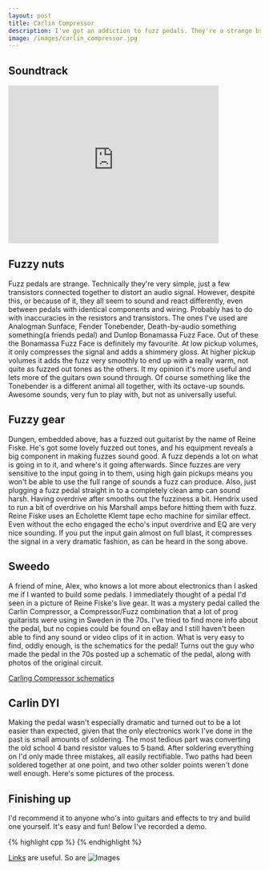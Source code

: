 ```yaml
---
layout: post
title: Carlin Compressor
description: I've got an addiction to fuzz pedals. They're a strange breed - circuit-wise they're similar, but they all seem to sound different. Last weekend I built my first guitar pedal, a copy of a quite different, rare 70s fuzz pedal from Sweden called the Carlin Compressor.
image: /images/carlin_compressor.jpg
---
```


## Soundtrack
<iframe width="420" height="315" src="http://www.youtube.com/embed/SGbDtMfYg5w" frameborder="0" allowfullscreen></iframe>

## Fuzzy nuts
Fuzz pedals are strange. Technically they're very simple, just a few transistors connected together to distort an audio signal. However, despite this, or because of it, they all seem to sound and react differently, even between pedals with identical components and wiring. Probably has to do with inaccuracies in the resistors and transistors.
The ones I've used are Analogman Sunface, Fender Tonebender, Death-by-audio something something(a friends pedal) and Dunlop Bonamassa Fuzz Face. Out of these the Bonamassa Fuzz Face is definitely my favourite. At low pickup volumes, it only compresses the signal and adds a shimmery gloss. At higher pickup volumes it adds the fuzz very smoothly to end up with a really warm, not quite as fuzzed out tones as the others. It my opinion it's more useful and lets more of the guitars own sound through.
Of course something like the Tonebender is a different animal all together, with its octave-up sounds. Awesome sounds, very fun to play with, but not as universally useful.

## Fuzzy gear
Dungen, embedded above, has a fuzzed out guitarist by the name of Reine Fiske. He's got some lovely fuzzed out tones, and his equipment reveals a big component in making fuzzes sound good. A fuzz depends a lot on what is going in to it, and where's it going afterwards. Since fuzzes are very sensitive to the input going in to them, using high gain pickups means you won't be able to use the full range of sounds a fuzz can produce. Also, just plugging a fuzz pedal straight in to a completely clean amp can sound harsh. Having overdrive after smooths out the fuzziness a bit. Hendrix used to run a bit of overdrive on his Marshall amps before hitting them with fuzz. Reine Fiske uses an Echolette Klemt tape echo machine for similar effect. Even without the echo engaged the echo's input overdrive and EQ are very nice sounding. If you put the input gain almost on full blast, it compresses the signal in a very dramatic fashion, as can be heard in the song above.

## Sweedo
A friend of mine, Alex, who knows a lot more about electronics than I asked me if I wanted to build some pedals. I immediately thought of a pedal I'd seen in a picture of Reine Fiske's live gear. It was a mystery pedal called the Carlin Compressor, a Compressor/Fuzz combination that a lot of prog guitarists were using in Sweden in the 70s. I've tried to find more info about the pedal, but no copies could be found on eBay and I still haven't been able to find any sound or video clips of it in action. What is very easy to find, oddly enough, is the schematics for the pedal! Turns out the guy who made the pedal in the 70s posted up a schematic of the pedal, along with photos of the original circuit.

[Carling Compressor schematics](/files/carlin_comp_fuzz.pdf)

## Carlin DYI
Making the pedal wasn't especially dramatic and turned out to be a lot easier than expected, given that the only electronics work I've done in the past is small amounts of soldering. The most tedious part was converting the old school 4 band resistor values to 5 band. After soldering everything on I'd only made three mistakes, all easily rectifiable. Two paths had been soldered together at one point, and two other solder points weren't done well enough.
Here's some pictures of the process.

## Finishing up
I'd recommend it to anyone who's into guitars and effects to try and build one yourself. It's easy and fun! Below I've recorded a demo.


{% highlight cpp %}
{% endhighlight %}

[Links](http://google.co.uk) are useful.
So are ![Images](/images/images.jpg)